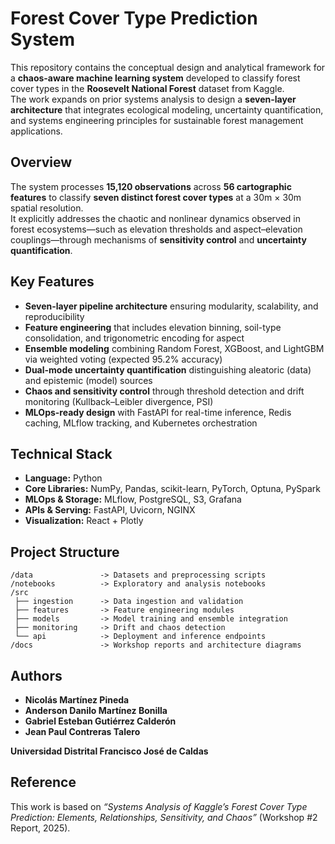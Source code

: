 # Forest Cover Type Prediction System

This repository contains the conceptual design and analytical framework for a **chaos-aware machine learning system** developed to classify forest cover types in the **Roosevelt National Forest** dataset from Kaggle.  
The work expands on prior systems analysis to design a **seven-layer architecture** that integrates ecological modeling, uncertainty quantification, and systems engineering principles for sustainable forest management applications.

## Overview

The system processes **15,120 observations** across **56 cartographic features** to classify **seven distinct forest cover types** at a 30m × 30m spatial resolution.  
It explicitly addresses the chaotic and nonlinear dynamics observed in forest ecosystems—such as elevation thresholds and aspect–elevation couplings—through mechanisms of **sensitivity control** and **uncertainty quantification**.

## Key Features

- **Seven-layer pipeline architecture** ensuring modularity, scalability, and reproducibility  
- **Feature engineering** that includes elevation binning, soil-type consolidation, and trigonometric encoding for aspect  
- **Ensemble modeling** combining Random Forest, XGBoost, and LightGBM via weighted voting (expected 95.2% accuracy)  
- **Dual-mode uncertainty quantification** distinguishing aleatoric (data) and epistemic (model) sources  
- **Chaos and sensitivity control** through threshold detection and drift monitoring (Kullback–Leibler divergence, PSI)  
- **MLOps-ready design** with FastAPI for real-time inference, Redis caching, MLflow tracking, and Kubernetes orchestration  

## Technical Stack

- **Language:** Python  
- **Core Libraries:** NumPy, Pandas, scikit-learn, PyTorch, Optuna, PySpark  
- **MLOps & Storage:** MLflow, PostgreSQL, S3, Grafana  
- **APIs & Serving:** FastAPI, Uvicorn, NGINX  
- **Visualization:** React + Plotly  

## Project Structure

```
/data               -> Datasets and preprocessing scripts
/notebooks          -> Exploratory and analysis notebooks
/src
 ├── ingestion      -> Data ingestion and validation
 ├── features       -> Feature engineering modules
 ├── models         -> Model training and ensemble integration
 ├── monitoring     -> Drift and chaos detection
 └── api            -> Deployment and inference endpoints
/docs               -> Workshop reports and architecture diagrams
```

## Authors

- **Nicolás Martínez Pineda**  
- **Anderson Danilo Martínez Bonilla**  
- **Gabriel Esteban Gutiérrez Calderón**  
- **Jean Paul Contreras Talero**  

**Universidad Distrital Francisco José de Caldas**  

## Reference

This work is based on *“Systems Analysis of Kaggle’s Forest Cover Type Prediction: Elements, Relationships, Sensitivity, and Chaos”* (Workshop #2 Report, 2025).
